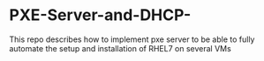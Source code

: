 # PXE-Server-and-DHCP-
This repo describes how to implement pxe server to be able to fully automate the setup and installation of RHEL7 on several VMs
